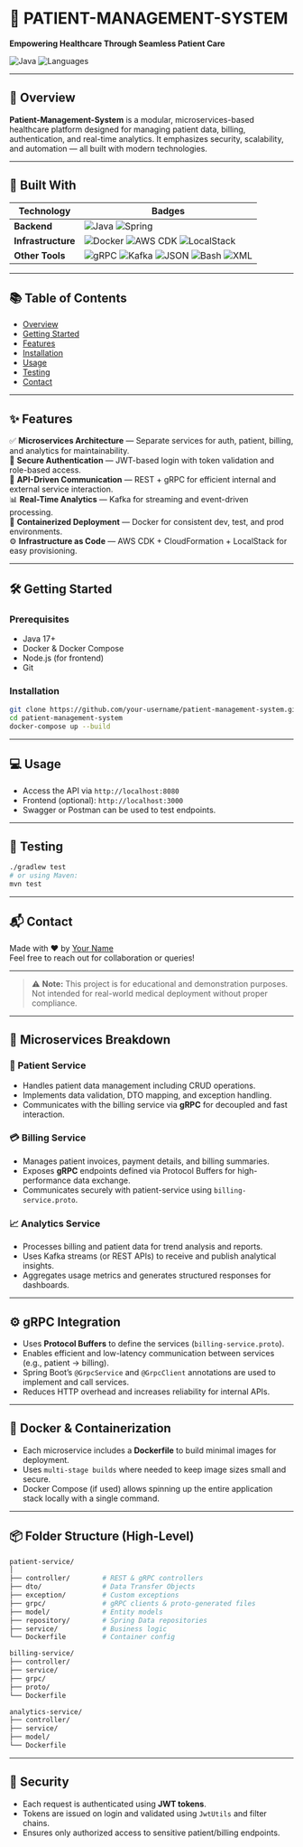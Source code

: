 # 🏥 PATIENT-MANAGEMENT-SYSTEM

**Empowering Healthcare Through Seamless Patient Care**


![Java](https://img.shields.io/badge/java-94.3%25-blue)
![Languages](https://img.shields.io/badge/languages-3-blue)

---

## 🚀 Overview

**Patient-Management-System** is a modular, microservices-based healthcare platform designed for managing patient data, billing, authentication, and real-time analytics. It emphasizes security, scalability, and automation — all built with modern technologies.

---

## 🧰 Built With

| Technology | Badges |
|-----------|--------|
| **Backend** | ![Java](https://img.shields.io/badge/-Java-blue) ![Spring](https://img.shields.io/badge/-Spring-brightgreen) |
| **Infrastructure** | ![Docker](https://img.shields.io/badge/-Docker-blue) ![AWS CDK](https://img.shields.io/badge/-AWS%20CDK-orange) ![LocalStack](https://img.shields.io/badge/-LocalStack-gray) |
| **Other Tools** | ![gRPC](https://img.shields.io/badge/-gRPC-lightgrey) ![Kafka](https://img.shields.io/badge/-Kafka-black) ![JSON](https://img.shields.io/badge/-JSON-black) ![Bash](https://img.shields.io/badge/-GNU%20Bash-green) ![XML](https://img.shields.io/badge/-XML-blue) |

---

## 📚 Table of Contents

- [Overview](#-overview)
- [Getting Started](#-getting-started)
- [Features](#-features)
- [Installation](#-installation)
- [Usage](#-usage)
- [Testing](#-testing)
- [Contact](#-contact)

---

## ✨ Features

✅ **Microservices Architecture** — Separate services for auth, patient, billing, and analytics for maintainability.  
🔐 **Secure Authentication** — JWT-based login with token validation and role-based access.  
📡 **API-Driven Communication** — REST + gRPC for efficient internal and external service interaction.  
📊 **Real-Time Analytics** — Kafka for streaming and event-driven processing.  
🐳 **Containerized Deployment** — Docker for consistent dev, test, and prod environments.  
⚙️ **Infrastructure as Code** — AWS CDK + CloudFormation + LocalStack for easy provisioning.

---

## 🛠️ Getting Started

### Prerequisites

- Java 17+
- Docker & Docker Compose
- Node.js (for frontend)
- Git

### Installation

```bash
git clone https://github.com/your-username/patient-management-system.git
cd patient-management-system
docker-compose up --build
```

---

## 💻 Usage

- Access the API via `http://localhost:8080`
- Frontend (optional): `http://localhost:3000`
- Swagger or Postman can be used to test endpoints.

---

## 🧪 Testing

```bash
./gradlew test
# or using Maven:
mvn test
```

---

## 📬 Contact

Made with ❤️ by [Your Name](https://github.com/your-username)  
Feel free to reach out for collaboration or queries!

---

> ⚠️ **Note:** This project is for educational and demonstration purposes. Not intended for real-world medical deployment without proper compliance.

---

## 🔧 Microservices Breakdown

### 🏥 Patient Service
- Handles patient data management including CRUD operations.
- Implements data validation, DTO mapping, and exception handling.
- Communicates with the billing service via **gRPC** for decoupled and fast interaction.

### 💳 Billing Service
- Manages patient invoices, payment details, and billing summaries.
- Exposes **gRPC** endpoints defined via Protocol Buffers for high-performance data exchange.
- Communicates securely with patient-service using `billing-service.proto`.

### 📈 Analytics Service
- Processes billing and patient data for trend analysis and reports.
- Uses Kafka streams (or REST APIs) to receive and publish analytical insights.
- Aggregates usage metrics and generates structured responses for dashboards.

---

## ⚙️ gRPC Integration

- Uses **Protocol Buffers** to define the services (`billing-service.proto`).
- Enables efficient and low-latency communication between services (e.g., patient → billing).
- Spring Boot’s `@GrpcService` and `@GrpcClient` annotations are used to implement and call services.
- Reduces HTTP overhead and increases reliability for internal APIs.

---

## 🐳 Docker & Containerization

- Each microservice includes a **Dockerfile** to build minimal images for deployment.
- Uses `multi-stage builds` where needed to keep image sizes small and secure.
- Docker Compose (if used) allows spinning up the entire application stack locally with a single command.

---

## 📦 Folder Structure (High-Level)

```bash
patient-service/
│
├── controller/        # REST & gRPC controllers
├── dto/               # Data Transfer Objects
├── exception/         # Custom exceptions
├── grpc/              # gRPC clients & proto-generated files
├── model/             # Entity models
├── repository/        # Spring Data repositories
├── service/           # Business logic
└── Dockerfile         # Container config

billing-service/
├── controller/
├── service/
├── grpc/
├── proto/
└── Dockerfile

analytics-service/
├── controller/
├── service/
├── model/
└── Dockerfile
```

---

## 🔐 Security

- Each request is authenticated using **JWT tokens**.
- Tokens are issued on login and validated using `JwtUtils` and filter chains.
- Ensures only authorized access to sensitive patient/billing endpoints.

